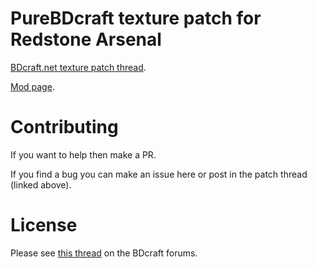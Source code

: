 # PureBDcraft texture patch for Redstone Arsenal
[BDcraft.net texture patch thread](http://bdcraft.net/community/pbdc-patches-rel/thermal-dynamics-t3867.html).

[Mod page](https://mods.curse.com/mc-mods/minecraft/227443-thermal-dynamics).

# Contributing
If you want to help then make a PR.

If you find a bug you can make an issue here or post in the patch thread (linked above).

# License
Please see [this thread](http://bdcraft.net/community/pbdc-patches-rel/rules-read-this-before-posting-mod-support-patch-t312.html) on the BDcraft forums.

